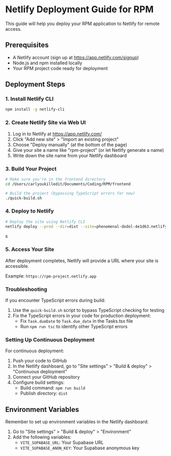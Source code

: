 # Netlify Deployment Guide for RPM

This guide will help you deploy your RPM application to Netlify for remote access.

## Prerequisites

- A Netlify account (sign up at https://app.netlify.com/signup)
- Node.js and npm installed locally
- Your RPM project code ready for deployment

## Deployment Steps

### 1. Install Netlify CLI

```bash
npm install -g netlify-cli
```

### 2. Create Netlify Site via Web UI

1. Log in to Netlify at https://app.netlify.com/
2. Click "Add new site" > "Import an existing project"
3. Choose "Deploy manually" (at the bottom of the page)
4. Give your site a name like "rpm-project" (or let Netlify generate a name)
5. Write down the site name from your Netlify dashboard

### 3. Build Your Project

```bash
# Make sure you're in the frontend directory
cd /Users/carlyoukilledit/Documents/Coding/RPM/frontend

# Build the project (bypassing TypeScript errors for now)
./quick-build.sh
```

### 4. Deploy to Netlify

```bash
# Deploy the site using Netlify CLI
netlify deploy --prod --dir=dist --site=phenomenal-dodol-4e1d63.netlify.app
```
s

### 5. Access Your Site

After deployment completes, Netlify will provide a URL where your site is accessible.

Example: `https://rpm-project.netlify.app`

### Troubleshooting

If you encounter TypeScript errors during build:

1. Use the `quick-build.sh` script to bypass TypeScript checking for testing
2. Fix the TypeScript errors in your code for production deployment:
   - Fix `Task.dueDate` to `Task.due_date` in the Tasks.tsx file
   - Run `npm run tsc` to identify other TypeScript errors

### Setting Up Continuous Deployment

For continuous deployment:

1. Push your code to GitHub
2. In the Netlify dashboard, go to "Site settings" > "Build & deploy" > "Continuous deployment"
3. Connect your GitHub repository
4. Configure build settings:
   - Build command: `npm run build`
   - Publish directory: `dist`

## Environment Variables

Remember to set up environment variables in the Netlify dashboard:

1. Go to "Site settings" > "Build & deploy" > "Environment"
2. Add the following variables:
   - `VITE_SUPABASE_URL`: Your Supabase URL
   - `VITE_SUPABASE_ANON_KEY`: Your Supabase anonymous key